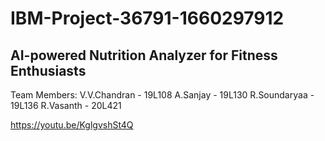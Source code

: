 # IBM-Project-36791-1660297912

## AI-powered Nutrition Analyzer for Fitness Enthusiasts

Team Members:
V.V.Chandran - 19L108
A.Sanjay - 19L130
R.Soundaryaa - 19L136
R.Vasanth - 20L421

https://youtu.be/KglgvshSt4Q
